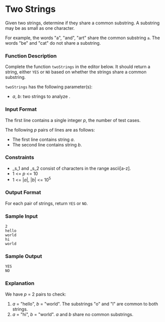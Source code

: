 # Two Strings

Given two strings, determine if they share a common substring. A substring may be as small as one character.

For example, the words "a", "and", "art" share the common substring `a`. The words "be" and "cat" do not share a substring.

### Function Description

Complete the function `twoStrings` in the editor below. It should return a string, either `YES` or `NO` based on whether the strings share a common substring.

`twoStrings` has the following parameter(s):

* _a_, _b_: two strings to analyze .

### Input Format

The first line contains a single integer _p_, the number of test cases.

The following _p_ pairs of lines are as follows:

* The first line contains string _a_.
* The second line contains string _b_.

### Constraints

* _s_1 and _s_2 consist of characters in the range ascii[a-z].
* 1 <= _p_ <= 10
* 1 <= |_a_|, |_b_| <= 10<sup>5</sup>
 
### Output Format

For each pair of strings, return `YES` or `NO`.

### Sample Input
```
2
hello
world
hi
world
```

### Sample Output
```
YES
NO
```

### Explanation

We have _p_ = 2 pairs to check:

1. _a_ = "hello", _b_ = "world". The substrings "o" and "l" are common to both strings.
2. _a_ = "hi", _b_ = "world". _a_ and _b_ share no common substrings.